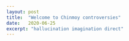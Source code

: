 ```yaml
---
layout: post
title:  "Welcome to Chinmoy controversies"
date:   2020-06-25
excerpt: "hallucination imagination direct"
---
```


